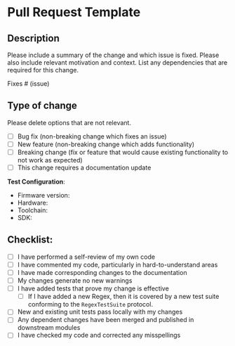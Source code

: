 # Pull Request Template

## Description

Please include a summary of the change and which issue is fixed. Please also include relevant motivation and context. List any dependencies that are required for this change.

Fixes # (issue)

## Type of change

Please delete options that are not relevant.

- [ ] Bug fix (non-breaking change which fixes an issue)
- [ ] New feature (non-breaking change which adds functionality)
- [ ] Breaking change (fix or feature that would cause existing functionality to not work as expected)
- [ ] This change requires a documentation update

**Test Configuration**:
* Firmware version:
* Hardware:
* Toolchain:
* SDK:

## Checklist:
- [ ] I have performed a self-review of my own code
- [ ] I have commented my code, particularly in hard-to-understand areas
- [ ] I have made corresponding changes to the documentation
- [ ] My changes generate no new warnings
- [ ] I have added tests that prove my change is effective
  - [ ] If I have added a new Regex, then it is covered by a new test suite conforming to the `RegexTestSuite` protocol. 
- [ ] New and existing unit tests pass locally with my changes
- [ ] Any dependent changes have been merged and published in downstream modules
- [ ] I have checked my code and corrected any misspellings